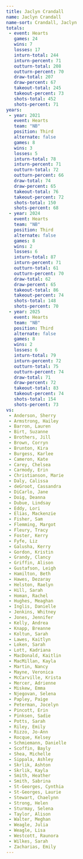 ```yaml
---
title: Jaclyn Crandall
name: Jaclyn Crandall
name-sort: Crandall, Jaclyn
totals:
 - event: Hearts
   games: 24
   wins: 7
   losses: 17
   inturn-total: 244
   inturn-percent: 71
   outturn-total: 208
   outturn-percent: 70
   draw-total: 207
   draw-percent: 67
   takeout-total: 245
   takeout-percent: 73
   shots-total: 452
   shots-percent: 71
years:
 - year: 2021
   event: Hearts
   team: "NB"
   position: Third
   alternate: false
   games: 8
   wins: 3
   losses: 5
   inturn-total: 78
   inturn-percent: 71
   outturn-total: 72
   outturn-percent: 66
   draw-total: 74
   draw-percent: 65
   takeout-total: 76
   takeout-percent: 72
   shots-total: 150
   shots-percent: 68
 - year: 2024
   event: Hearts
   team: "NB"
   position: Third
   alternate: false
   games: 8
   wins: 2
   losses: 6
   inturn-total: 87
   inturn-percent: 71
   outturn-total: 61
   outturn-percent: 70
   draw-total: 62
   draw-percent: 65
   takeout-total: 86
   takeout-percent: 74
   shots-total: 148
   shots-percent: 70
 - year: 2025
   event: Hearts
   team: "NB"
   position: Third
   alternate: false
   games: 8
   wins: 2
   losses: 6
   inturn-total: 79
   inturn-percent: 72
   outturn-total: 75
   outturn-percent: 74
   draw-total: 71
   draw-percent: 72
   takeout-total: 83
   takeout-percent: 74
   shots-total: 154
   shots-percent: 73
vs:
 - Anderson, Sherry
 - Armstrong, Hailey
 - Barron, Lauren
 - Birt, Suzanne
 - Brothers, Jill
 - Brown, Corryn
 - Brunton, Kira
 - Burgess, Karlee
 - Cameron, Kate
 - Carey, Chelsea
 - Carmody, Erin
 - Christianson, Marie
 - Daly, Calissa
 - deGroot, Cassandra
 - DiCarlo, Jane
 - Doig, Deanna
 - Dubue, Lindsay
 - Eddy, Lori
 - Elias, Mackenzie
 - Fisher, Sam
 - Flemming, Margot
 - Fleury, Tracy
 - Foster, Kerry
 - Fyfe, Liz
 - Galusha, Kerry
 - Gordon, Kristin
 - Grandy, Clancy
 - Griffin, Alison
 - Gustafson, Leigh
 - Hamilton, Beth
 - Hawes, Dezaray
 - Helston, Raelyn
 - Hill, Sarah
 - Homan, Rachel
 - Hughes, Meaghan
 - Inglis, Danielle
 - Jenkins, Whitney
 - Jones, Jennifer
 - Kelly, Andrea
 - Knapp, Breanne
 - Koltun, Sarah
 - Lawes, Kaitlyn
 - Loken, Sarah
 - Lott, Kadriana
 - MacDonald, Kaitlin
 - MacMillan, Kayla
 - Martin, Nancy
 - Mayne, Veronica
 - McCarville, Krista
 - Mercer, Adrienne
 - Miskew, Emma
 - Njegovan, Selena
 - Papley, Paige
 - Peterman, Jocelyn
 - Pincott, Erin
 - Pinksen, Sadie
 - Potts, Sarah
 - Riley, Emily
 - Rizzo, Jo-Ann
 - Rocque, Kelsey
 - Schmiemann, Danielle
 - Scoffin, Bayly
 - Shea, Michelle
 - Sippala, Ashley
 - Skrlik, Ashton
 - Skrlik, Kayla
 - Smith, Heather
 - Smith, Sabrina
 - St-Georges, Cynthia
 - St-Georges, Laurie
 - Stewart, Chaelynn
 - Strong, Helen
 - Sturmay, Selena
 - Taylor, Alison
 - Walter, Meghan
 - Weagle, Julia
 - Weagle, Lisa
 - Westcott, Raunora
 - Wilkes, Sarah
 - Zacharias, Emily
---
```

